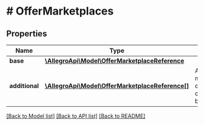 # # OfferMarketplaces

## Properties

Name | Type | Description | Notes
------------ | ------------- | ------------- | -------------
**base** | [**\AllegroApi\Model\OfferMarketplaceReference**](OfferMarketplaceReference.md) |  | [optional]
**additional** | [**\AllegroApi\Model\OfferMarketplaceReference[]**](OfferMarketplaceReference.md) | Additional marketplaces, on which the offer should be listed. | [optional]

[[Back to Model list]](../../README.md#models) [[Back to API list]](../../README.md#endpoints) [[Back to README]](../../README.md)
